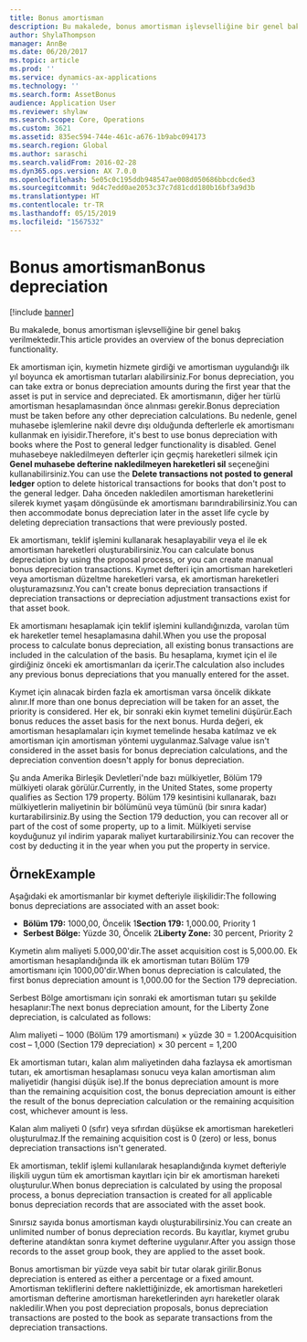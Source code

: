 ```yaml
---
title: Bonus amortisman
description: Bu makalede, bonus amortisman işlevselliğine bir genel bakış verilmektedir.
author: ShylaThompson
manager: AnnBe
ms.date: 06/20/2017
ms.topic: article
ms.prod: ''
ms.service: dynamics-ax-applications
ms.technology: ''
ms.search.form: AssetBonus
audience: Application User
ms.reviewer: shylaw
ms.search.scope: Core, Operations
ms.custom: 3621
ms.assetid: 835ec594-744e-461c-a676-1b9abc094173
ms.search.region: Global
ms.author: saraschi
ms.search.validFrom: 2016-02-28
ms.dyn365.ops.version: AX 7.0.0
ms.openlocfilehash: 5e05c0c195ddb948547ae008d050686bbcdc6ed3
ms.sourcegitcommit: 9d4c7edd0ae2053c37c7d81cdd180b16bf3a9d3b
ms.translationtype: HT
ms.contentlocale: tr-TR
ms.lasthandoff: 05/15/2019
ms.locfileid: "1567532"
---
```

# <a name="bonus-depreciation"></a><span data-ttu-id="5d835-103">Bonus amortisman</span><span class="sxs-lookup"><span data-stu-id="5d835-103">Bonus depreciation</span></span>

[!include [banner](../includes/banner.md)]

<span data-ttu-id="5d835-104">Bu makalede, bonus amortisman işlevselliğine bir genel bakış verilmektedir.</span><span class="sxs-lookup"><span data-stu-id="5d835-104">This article provides an overview of the bonus depreciation functionality.</span></span>

<span data-ttu-id="5d835-105">Ek amortisman için, kıymetin hizmete girdiği ve amortisman uygulandığı ilk yıl boyunca ek amortisman tutarları alabilirsiniz.</span><span class="sxs-lookup"><span data-stu-id="5d835-105">For bonus depreciation, you can take extra or bonus depreciation amounts during the first year that the asset is put in service and depreciated.</span></span> <span data-ttu-id="5d835-106">Ek amortismanın, diğer her türlü amortisman hesaplamasından önce alınması gerekir.</span><span class="sxs-lookup"><span data-stu-id="5d835-106">Bonus depreciation must be taken before any other depreciation calculations.</span></span> <span data-ttu-id="5d835-107">Bu nedenle, genel muhasebe işlemlerine nakil devre dışı olduğunda defterlerle ek amortismanı kullanmak en iyisidir.</span><span class="sxs-lookup"><span data-stu-id="5d835-107">Therefore, it's best to use bonus depreciation with books where the Post to general ledger functionality is disabled.</span></span> <span data-ttu-id="5d835-108">Genel muhasebeye nakledilmeyen defterler için geçmiş hareketleri silmek için **Genel muhasebe defterine nakledilmeyen hareketleri sil** seçeneğini kullanabilirsiniz.</span><span class="sxs-lookup"><span data-stu-id="5d835-108">You can use the **Delete transactions not posted to general ledger** option to delete historical transactions for books that don't post to the general ledger.</span></span> <span data-ttu-id="5d835-109">Daha önceden nakledilen amortisman hareketlerini silerek kıymet yaşam döngüsünde ek amortismanı barındırabilirsiniz.</span><span class="sxs-lookup"><span data-stu-id="5d835-109">You can then accommodate bonus depreciation later in the asset life cycle by deleting depreciation transactions that were previously posted.</span></span> 

<span data-ttu-id="5d835-110">Ek amortismanı, teklif işlemini kullanarak hesaplayabilir veya el ile ek amortisman hareketleri oluşturabilirsiniz.</span><span class="sxs-lookup"><span data-stu-id="5d835-110">You can calculate bonus depreciation by using the proposal process, or you can create manual bonus depreciation transactions.</span></span> <span data-ttu-id="5d835-111">Kıymet defteri için amortisman hareketleri veya amortisman düzeltme hareketleri varsa, ek amortisman hareketleri oluşturamazsınız.</span><span class="sxs-lookup"><span data-stu-id="5d835-111">You can't create bonus depreciation transactions if depreciation transactions or depreciation adjustment transactions exist for that asset book.</span></span>

<span data-ttu-id="5d835-112">Ek amortismanı hesaplamak için teklif işlemini kullandığınızda, varolan tüm ek hareketler temel hesaplamasına dahil.</span><span class="sxs-lookup"><span data-stu-id="5d835-112">When you use the proposal process to calculate bonus depreciation, all existing bonus transactions are included in the calculation of the basis.</span></span> <span data-ttu-id="5d835-113">Bu hesaplama, kıymet için el ile girdiğiniz önceki ek amortismanları da içerir.</span><span class="sxs-lookup"><span data-stu-id="5d835-113">The calculation also includes any previous bonus depreciations that you manually entered for the asset.</span></span> 

<span data-ttu-id="5d835-114">Kıymet için alınacak birden fazla ek amortisman varsa öncelik dikkate alınır.</span><span class="sxs-lookup"><span data-stu-id="5d835-114">If more than one bonus depreciation will be taken for an asset, the priority is considered.</span></span> <span data-ttu-id="5d835-115">Her ek, bir sonraki ekin kıymet temelini düşürür.</span><span class="sxs-lookup"><span data-stu-id="5d835-115">Each bonus reduces the asset basis for the next bonus.</span></span> <span data-ttu-id="5d835-116">Hurda değeri, ek amortisman hesaplamaları için kıymet temelinde hesaba katılmaz ve ek amortisman için amortisman yöntemi uygulanmaz.</span><span class="sxs-lookup"><span data-stu-id="5d835-116">Salvage value isn't considered in the asset basis for bonus depreciation calculations, and the depreciation convention doesn't apply for bonus depreciation.</span></span> 

<span data-ttu-id="5d835-117">Şu anda Amerika Birleşik Devletleri'nde bazı mülkiyetler, Bölüm 179 mülkiyeti olarak görülür.</span><span class="sxs-lookup"><span data-stu-id="5d835-117">Currently, in the United States, some property qualifies as Section 179 property.</span></span> <span data-ttu-id="5d835-118">Bölüm 179 kesintisini kullanarak, bazı mülkiyetlerin maliyetinin bir bölümünü veya tümünü (bir sınıra kadar) kurtarabilirsiniz.</span><span class="sxs-lookup"><span data-stu-id="5d835-118">By using the Section 179 deduction, you can recover all or part of the cost of some property, up to a limit.</span></span> <span data-ttu-id="5d835-119">Mülkiyeti servise koyduğunuz yıl indirim yaparak maliyet kurtarabilirsiniz.</span><span class="sxs-lookup"><span data-stu-id="5d835-119">You can recover the cost by deducting it in the year when you put the property in service.</span></span>

## <a name="example"></a><span data-ttu-id="5d835-120">Örnek</span><span class="sxs-lookup"><span data-stu-id="5d835-120">Example</span></span>
<span data-ttu-id="5d835-121">Aşağıdaki ek amortismanlar bir kıymet defteriyle ilişkilidir:</span><span class="sxs-lookup"><span data-stu-id="5d835-121">The following bonus depreciations are associated with an asset book:</span></span>

-   <span data-ttu-id="5d835-122">**Bölüm 179:** 1000,00, Öncelik 1</span><span class="sxs-lookup"><span data-stu-id="5d835-122">**Section 179:** 1,000.00, Priority 1</span></span>
-   <span data-ttu-id="5d835-123">**Serbest Bölge:** Yüzde 30, Öncelik 2</span><span class="sxs-lookup"><span data-stu-id="5d835-123">**Liberty Zone:** 30 percent, Priority 2</span></span>

<span data-ttu-id="5d835-124">Kıymetin alım maliyeti 5.000,00'dir.</span><span class="sxs-lookup"><span data-stu-id="5d835-124">The asset acquisition cost is 5,000.00.</span></span> <span data-ttu-id="5d835-125">Ek amortisman hesaplandığında ilk ek amortisman tutarı Bölüm 179 amortismanı için 1000,00'dir.</span><span class="sxs-lookup"><span data-stu-id="5d835-125">When bonus depreciation is calculated, the first bonus depreciation amount is 1,000.00 for the Section 179 depreciation.</span></span> 

<span data-ttu-id="5d835-126">Serbest Bölge amortismanı için sonraki ek amortisman tutarı şu şekilde hesaplanır:</span><span class="sxs-lookup"><span data-stu-id="5d835-126">The next bonus depreciation amount, for the Liberty Zone depreciation, is calculated as follows:</span></span> 

<span data-ttu-id="5d835-127">Alım maliyeti – 1000 (Bölüm 179 amortismanı) × yüzde 30 = 1.200</span><span class="sxs-lookup"><span data-stu-id="5d835-127">Acquisition cost – 1,000 (Section 179 depreciation) × 30 percent = 1,200</span></span> 

<span data-ttu-id="5d835-128">Ek amortisman tutarı, kalan alım maliyetinden daha fazlaysa ek amortisman tutarı, ek amortisman hesaplaması sonucu veya kalan amortisman alım maliyetidir (hangisi düşük ise).</span><span class="sxs-lookup"><span data-stu-id="5d835-128">If the bonus depreciation amount is more than the remaining acquisition cost, the bonus depreciation amount is either the result of the bonus depreciation calculation or the remaining acquisition cost, whichever amount is less.</span></span> 

<span data-ttu-id="5d835-129">Kalan alım maliyeti 0 (sıfır) veya sıfırdan düşükse ek amortisman hareketleri oluşturulmaz.</span><span class="sxs-lookup"><span data-stu-id="5d835-129">If the remaining acquisition cost is 0 (zero) or less, bonus depreciation transactions isn't generated.</span></span> 

<span data-ttu-id="5d835-130">Ek amortisman, teklif işlemi kullanılarak hesaplandığında kıymet defteriyle ilişkili uygun tüm ek amortisman kayıtları için bir ek amortisman hareketi oluşturulur.</span><span class="sxs-lookup"><span data-stu-id="5d835-130">When bonus depreciation is calculated by using the proposal process, a bonus depreciation transaction is created for all applicable bonus depreciation records that are associated with the asset book.</span></span> 

<span data-ttu-id="5d835-131">Sınırsız sayıda bonus amortisman kaydı oluşturabilirsiniz.</span><span class="sxs-lookup"><span data-stu-id="5d835-131">You can create an unlimited number of bonus depreciation records.</span></span> <span data-ttu-id="5d835-132">Bu kayıtlar, kıymet grubu defterine atandıktan sonra kıymet defterine uygulanır.</span><span class="sxs-lookup"><span data-stu-id="5d835-132">After you assign those records to the asset group book, they are applied to the asset book.</span></span> 

<span data-ttu-id="5d835-133">Bonus amortisman bir yüzde veya sabit bir tutar olarak girilir.</span><span class="sxs-lookup"><span data-stu-id="5d835-133">Bonus depreciation is entered as either a percentage or a fixed amount.</span></span> <span data-ttu-id="5d835-134">Amortisman tekliflerini deftere naklettiğinizde, ek amortisman hareketleri amortisman defterine amortisman hareketlerinden ayrı hareketler olarak nakledilir.</span><span class="sxs-lookup"><span data-stu-id="5d835-134">When you post depreciation proposals, bonus depreciation transactions are posted to the book as separate transactions from the depreciation transactions.</span></span>



